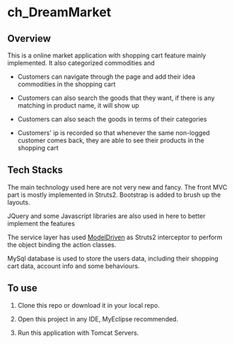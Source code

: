 # ch_DreamMarket

## Overview

This is a online market application with shopping cart feature mainly implemented. It also categorized commodities and 

- Customers can navigate through the page and add their idea commodities in the shopping cart

- Customers can also search the goods that they want, if there is any matching in product name, it will show up

- Customers can also seach the goods in terms of their categories

- Customers' ip is recorded so that whenever the same non-logged customer comes back, they are able to see their products in the shopping cart

## Tech Stacks

The main technology used here are not very new and fancy. The front MVC part is mostly implemented in Struts2. Bootstrap is added to brush up the layouts.

JQuery and some Javascript libraries are also used in here to better implement the features

The service layer has used [ModelDriven](https://struts.apache.org/core-developers/model-driven.html) as Struts2 interceptor to perform the object binding the action classes.

MySql database is used to store the users data, including their shopping cart data, account info and some behaviours.

## To use

1. Clone this repo or download it in your local repo.

2. Open this project in any IDE, MyEclipse recommended.

3. Run this application with Tomcat Servers.
